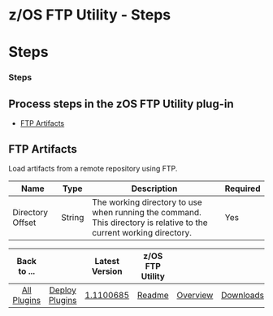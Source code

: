 
z/OS FTP Utility - Steps
========================

# Steps


### Steps



Process steps in the zOS FTP Utility plug-in
--------------------------------------------

* [FTP Artifacts](#ftp_artifacts)


FTP Artifacts
-------------

Load artifacts from a remote repository using FTP.


| Name | Type | Description | Required |
| --- | --- | --- | --- |
| Directory Offset | String | The working directory to use when running the command. This directory is relative to the current working directory. | Yes |





|Back to ...||Latest Version|z/OS FTP Utility |||
| :---: | :---: | :---: | :---: | :---: | :---: |
|[All Plugins](../../index.md)|[Deploy Plugins](../README.md)|[1.1100685](https://raw.githubusercontent.com/UrbanCode/IBM-UCD-PLUGINS/main/files/zos-ftp/zos-ftp-1.1100685.zip)|[Readme](README.md)|[Overview](overview.md)|[Downloads](downloads.md)|
